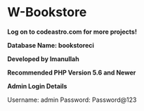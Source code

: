 # W-Bookstore
**Log on to codeastro.com for more projects!**

**Database Name: bookstoreci**

**Developed by Imanullah**

**Recommended PHP Version 5.6 and Newer**


**Admin Login Details**

Username: admin
Password: Password@123
